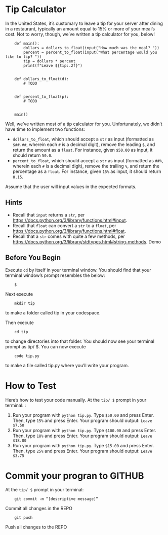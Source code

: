 # Tip Calculator

In the United States, it’s customary to leave a tip for your server after dining in a restaurant, typically an amount equal to 15% or more of your meal’s cost. Not to worry, though, we’ve written a tip calculator for you, below!

		def main():
			dollars = dollars_to_float(input("How much was the meal? "))
			percent = percent_to_float(input("What percentage would you like to tip? "))
			tip = dollars * percent
			print(f"Leave ${tip:.2f}")


		def dollars_to_float(d):
			# TODO


		def percent_to_float(p):
			# TODO


		main()

Well, we’ve written most of a tip calculator for you. Unfortunately, we didn’t have time to implement two functions:

- `dollars_to_float`, which should accept a `str` as input (formatted as `$##.##`, wherein each `#` is a decimal digit), remove the leading `$`, and return the amount as a `float`. For instance, given `$50.00` as input, it should return `50.0`.
- `percent_to_float`, which should accept a `str` as input (formatted as `##%`, wherein each `#` is a decimal digit), remove the trailing `%`, and return the percentage as a `float`. For instance, given `15%` as input, it should return `0.15`.

Assume that the user will input values in the expected formats.

## Hints

- Recall that `input` returns a `str`, per <https://docs.python.org/3/library/functions.html#input>.
- Recall that `float` can convert a `str` to a `float`, per <https://docs.python.org/3/library/functions.html#float>.
- Recall that a `str` comes with quite a few methods, per <https://docs.python.org/3/library/stdtypes.html#string-methods>.
Demo

## Before You Begin
Execute `cd` by itself in your terminal window. You should find that your terminal window’s prompt resembles the below:

		$
Next execute

		mkdir tip
to make a folder called tip in your codespace.

Then execute

		cd tip
to change directories into that folder. You should now see your terminal prompt as tip/ $. You can now execute

		code tip.py
to make a file called tip.py where you’ll write your program.

# How to Test
Here’s how to test your code manually. At the `tip/ $` prompt in your terminal: :

1. Run your program with `python tip.py`. Type `$50.00` and press Enter. Then, type `15%` and press Enter. Your program should output: `Leave $7.50`  
2. Run your program with `python tip.py`. Type `$100.00` and press Enter. Then, type `18%` and press Enter. Your program should output: `Leave $18.00`
3. Run your program with `python tip.py`. Type `$15.00` and press Enter. Then, type `25%` and press Enter. Your program should output: `Leave $3.75`

# Commit your progran to GITHUB
At the `tip/ $` prompt in your terminal:

		git commit -m “[descriptive message]“
Commit all changes in the REPO

		git push 
Push all changes to the REPO
